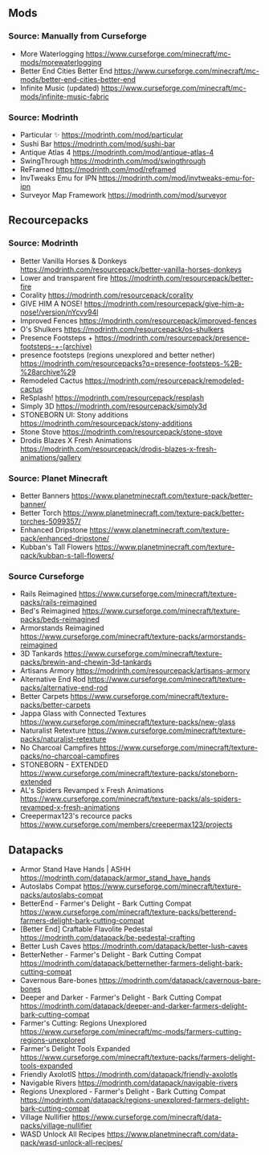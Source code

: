 ## Mods
### Source: Manually from Curseforge 
- More Waterlogging
https://www.curseforge.com/minecraft/mc-mods/morewaterlogging
- Better End Cities Better End
https://www.curseforge.com/minecraft/mc-mods/better-end-cities-better-end
- Infinite Music (updated)
https://www.curseforge.com/minecraft/mc-mods/infinite-music-fabric

### Source: Modrinth
- Particular ✨
https://modrinth.com/mod/particular
- Sushi Bar
https://modrinth.com/mod/sushi-bar
- Antique Atlas 4
https://modrinth.com/mod/antique-atlas-4
- SwingThrough
https://modrinth.com/mod/swingthrough
- ReFramed
https://modrinth.com/mod/reframed
- InvTweaks Emu for IPN
https://modrinth.com/mod/invtweaks-emu-for-ipn
- Surveyor Map Framework
https://modrinth.com/mod/surveyor

## Recourcepacks
### Source: Modrinth
- Better Vanilla Horses & Donkeys
https://modrinth.com/resourcepack/better-vanilla-horses-donkeys
- Lower and transparent fire
https://modrinth.com/resourcepack/better-fire
- Corality
https://modrinth.com/resourcepack/corality
- GIVE HIM A NOSE!
https://modrinth.com/resourcepack/give-him-a-nose!/version/nYcvy94l
- Improved Fences
https://modrinth.com/resourcepack/improved-fences
- O's Shulkers
https://modrinth.com/resourcepack/os-shulkers
- Presence Footsteps +
https://modrinth.com/resourcepack/presence-footsteps-+-(archive)
- presence footsteps (regions unexplored and better nether)
https://modrinth.com/resourcepacks?q=presence-footsteps-%2B-%28archive%29
- Remodeled Cactus
https://modrinth.com/resourcepack/remodeled-cactus
- ReSplash!
https://modrinth.com/resourcepack/resplash
- Simply 3D
https://modrinth.com/resourcepack/simply3d
- STONEBORN UI: Stony additions
https://modrinth.com/resourcepack/stony-additions
- Stone Stove
https://modrinth.com/resourcepack/stone-stove
- Drodis Blazes X Fresh Animations
https://modrinth.com/resourcepack/drodis-blazes-x-fresh-animations/gallery

### Source: Planet Minecraft
- Better Banners
https://www.planetminecraft.com/texture-pack/better-banner/
- Better Torch
https://www.planetminecraft.com/texture-pack/better-torches-5099357/
- Enhanced Dripstone
https://www.planetminecraft.com/texture-pack/enhanced-dripstone/
- Kubban's Tall Flowers
https://www.planetminecraft.com/texture-pack/kubban-s-tall-flowers/

### Source Curseforge
- Rails Reimagined
https://www.curseforge.com/minecraft/texture-packs/rails-reimagined
- Bed's Reimagined
https://www.curseforge.com/minecraft/texture-packs/beds-reimagined
- Armorstands Reimagined
https://www.curseforge.com/minecraft/texture-packs/armorstands-reimagined
- 3D Tankards
https://www.curseforge.com/minecraft/texture-packs/brewin-and-chewin-3d-tankards
- Artisans Armory
https://modrinth.com/resourcepack/artisans-armory
- Alternative End Rod
https://www.curseforge.com/minecraft/texture-packs/alternative-end-rod
- Better Carpets
https://www.curseforge.com/minecraft/texture-packs/better-carpets
- Jappa Glass with Connected Textures
https://www.curseforge.com/minecraft/texture-packs/new-glass
- Naturalist Retexture
https://www.curseforge.com/minecraft/texture-packs/naturalist-retexture
- No Charcoal Campfires
https://www.curseforge.com/minecraft/texture-packs/no-charcoal-campfires
- STONEBORN - EXTENDED
https://www.curseforge.com/minecraft/texture-packs/stoneborn-extended
- AL's Spiders Revamped x Fresh Animations
https://www.curseforge.com/minecraft/texture-packs/als-spiders-revamped-x-fresh-animations
- Creepermax123's recource packs
https://www.curseforge.com/members/creepermax123/projects

## Datapacks
- Armor Stand Have Hands | ASHH
https://modrinth.com/datapack/armor_stand_have_hands
- Autoslabs Compat
https://www.curseforge.com/minecraft/texture-packs/autoslabs-compat
- BetterEnd - Farmer's Delight - Bark Cutting Compat
https://www.curseforge.com/minecraft/texture-packs/betterend-farmers-delight-bark-cutting-compat
- [Better End] Craftable Flavolite Pedestal
https://modrinth.com/datapack/be-pedestal-crafting
- Better Lush Caves
https://modrinth.com/datapack/better-lush-caves
- BetterNether - Farmer's Delight - Bark Cutting Compat
https://modrinth.com/datapack/betternether-farmers-delight-bark-cutting-compat
- Cavernous Bare-bones
https://modrinth.com/datapack/cavernous-bare-bones
- Deeper and Darker - Farmer's Delight - Bark Cutting Compat
https://modrinth.com/datapack/deeper-and-darker-farmers-delight-bark-cutting-compat
- Farmer's Cutting: Regions Unexplored
https://www.curseforge.com/minecraft/mc-mods/farmers-cutting-regions-unexplored
- Farmer's Delight Tools Expanded
https://www.curseforge.com/minecraft/texture-packs/farmers-delight-tools-expanded
- Friendly AxolotlS
https://modrinth.com/datapack/friendly-axolotls
- Navigable Rivers
https://modrinth.com/datapack/navigable-rivers
- Regions Unexplored - Farmer's Delight - Bark Cutting Compat
https://modrinth.com/datapack/regions-unexplored-farmers-delight-bark-cutting-compat
- Village Nullifier
https://www.curseforge.com/minecraft/data-packs/village-nullifier
- WASD Unlock All Recipes
https://www.planetminecraft.com/data-pack/wasd-unlock-all-recipes/
